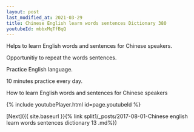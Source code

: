 ```yaml
---
layout: post
last_modified_at: 2021-03-29
title: Chinese English learn words sentences Dictionary 380 
youtubeId: mbbxMqTfBqQ
---
```

 
 
Helps to learn English words and sentences for Chinese speakers.

Opportunitiy to repeat the words sentences. 

Practice English language. 
 
10 minutes practice every day. 
 
How to learn English words and sentences for Chinese speakers 
 
{% include youtubePlayer.html id=page.youtubeId %}
 
 
[Next]({{ site.baseurl }}{% link  split1/_posts/2017-08-01-Chinese english learn words sentences dictionary 13 .md%})
 
